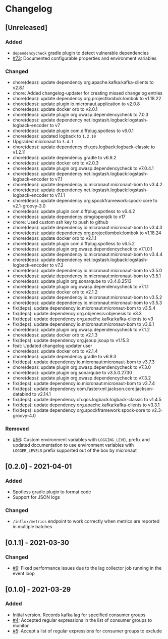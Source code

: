 # Changelog

## [Unreleased]
### Added
- `dependencycheck` gradle plugin to detect vulnerable dependencies
- [#73](https://github.com/devatherock/kafka-lag-monitor/issues/73): Documented configurable properties and environment variables

### Changed
- chore(deps): update dependency org.apache.kafka:kafka-clients to v2.8.1
- chore: Added changelog-updater for creating missed changelog entries
- chore(deps): update dependency org.projectlombok:lombok to v1.18.22
- chore(deps): update plugin io.micronaut.application to v2.0.8
- chore(deps): update docker orb to v2.0.1
- chore(deps): update plugin org.owasp.dependencycheck to 7.0.3
- chore(deps): update dependency net.logstash.logback:logstash-logback-encoder to v7
- chore(deps): update plugin com.diffplug.spotless to v6.0.1
- chore(deps): updated logback to `1.2.10`
- Upgraded micronaut to `3.4.1`
- chore(deps): update dependency ch.qos.logback:logback-classic to v1.2.11
- chore(deps): update dependency gradle to v6.9.2
- chore(deps): update docker orb to v2.0.3
- chore(deps): update plugin org.owasp.dependencycheck to v7.0.4.1
- chore(deps): update dependency net.logstash.logback:logstash-logback-encoder to v7.1
- chore(deps): update dependency io.micronaut:micronaut-bom to v3.4.2
- chore(deps): update dependency net.logstash.logback:logstash-logback-encoder to v7.1.1
- chore(deps): update dependency org.spockframework:spock-core to v2.1-groovy-3.0
- chore(deps): update plugin com.diffplug.spotless to v6.4.2
- chore(deps): update dependency cimg/openjdk to v17
- chore: Used custom ssh key to push to github
- chore(deps): update dependency io.micronaut:micronaut-bom to v3.4.3
- chore(deps): update dependency org.projectlombok:lombok to v1.18.24
- chore(deps): update docker orb to v2.1.1
- chore(deps): update plugin com.diffplug.spotless to v6.5.2
- chore(deps): update plugin org.owasp.dependencycheck to v7.1.0.1
- chore(deps): update dependency io.micronaut:micronaut-bom to v3.4.4
- chore(deps): update dependency net.logstash.logback:logstash-logback-encoder to v7.2
- chore(deps): update dependency io.micronaut:micronaut-bom to v3.5.0
- chore(deps): update dependency io.micronaut:micronaut-bom to v3.5.1
- chore(deps): update plugin org.sonarqube to v3.4.0.2513
- chore(deps): update plugin org.owasp.dependencycheck to v7.1.1
- chore(deps): update docker orb to v2.1.2
- chore(deps): update dependency io.micronaut:micronaut-bom to v3.5.2
- chore(deps): update dependency io.micronaut:micronaut-bom to v3.5.3
- fix(deps): update dependency io.micronaut:micronaut-bom to v3.5.4
- fix(deps): update dependency org.objenesis:objenesis to v3.3
- fix(deps): update dependency org.apache.kafka:kafka-clients to v3
- fix(deps): update dependency io.micronaut:micronaut-bom to v3.6.1
- chore(deps): update plugin org.owasp.dependencycheck to v7.1.2
- chore(deps): update docker orb to v2.1.3
- fix(deps): update dependency org.jsoup:jsoup to v1.15.3
- feat: Updated changelog updater user
- chore(deps): update docker orb to v2.1.4
- chore(deps): update dependency gradle to v6.9.3
- fix(deps): update dependency io.micronaut:micronaut-bom to v3.7.3
- chore(deps): update plugin org.owasp.dependencycheck to v7.3.0
- chore(deps): update plugin org.sonarqube to v3.5.0.2730
- chore(deps): update plugin org.owasp.dependencycheck to v7.3.2
- fix(deps): update dependency io.micronaut:micronaut-bom to v3.7.4
- fix(deps): update dependency com.fasterxml.jackson.core:jackson-databind to v2.14.1
- fix(deps): update dependency ch.qos.logback:logback-classic to v1.4.5
- fix(deps): update dependency org.apache.kafka:kafka-clients to v3.3.1
- fix(deps): update dependency org.spockframework:spock-core to v2.3-groovy-4.0

### Removed
- [#56](https://github.com/devatherock/kafka-lag-monitor/issues/56): Custom environment variables with `LOGGING_LEVEL` prefix and updated documentation to use environment variables with `LOGGER_LEVELS` prefix supported out of the box by micronaut

## [0.2.0] - 2021-04-01
### Added
- Spotless gradle plugin to format code
- Support for JSON logs

### Changed
- `/influx/metrics` endpoint to work correctly when metrics are reported in multiple batches

## [0.1.1] - 2021-03-30
### Changed
- [#9](https://github.com/devatherock/kafka-lag-monitor/issues/9): Fixed performance issues due to the lag collector job running in the event loop

## [0.1.0] - 2021-03-29
### Added
- Initial version. Records kafka lag for specified consumer groups
- [#4](https://github.com/devatherock/kafka-lag-monitor/issues/4): Accepted regular expressions in the list of consumer groups to monitor
- [#5](https://github.com/devatherock/kafka-lag-monitor/issues/5): Accept a list of regular expressions for consumer groups to exclude